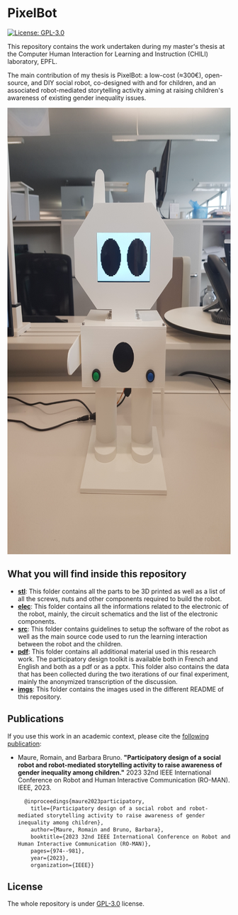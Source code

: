 # PixelBot

[![License: GPL-3.0](https://img.shields.io/badge/license-GPLv3-blue)](https://www.gnu.org/licenses/gpl-3.0.en.html)

This repository contains the work undertaken during my master's thesis at the Computer Human Interaction for Learning and Instruction (CHILI) laboratory, EPFL.

The main contribution of my thesis is PixelBot: a low-cost (≈300€), open-source, and DIY social robot, co-designed with and for children, and an associated robot-mediated storytelling activity aiming at raising children's awareness of existing gender inequality issues.

<img src="./imgs/robot_mechanical.jpg" width=756 height=1008>

## What you will find inside this repository

- **[stl](https://github.com/RomainMaure/PixelBot/tree/main/stl)**: This folder contains all the parts to be 3D printed as well as a list of all the screws, nuts and other components required to build the robot.
- **[elec](https://github.com/RomainMaure/PixelBot/tree/main/elec)**: This folder contains all the informations related to the electronic of the robot, mainly, the circuit schematics and the list of the electronic components.
- **[src](https://github.com/RomainMaure/PixelBot/tree/main/src)**: This folder contains guidelines to setup the software of the robot as well as the main source code used to run the learning interaction between the robot and the children.
- **[pdf](https://github.com/RomainMaure/PixelBot/tree/main/pdf)**: This folder contains all additional material used in this research work. The participatory design toolkit is available both in French and English and both as a pdf or as a pptx. This folder also contains the data that has been collected during the two iterations of our final experiment, mainly the anonymized transcription of the discussion.
- **[imgs](https://github.com/RomainMaure/PixelBot/tree/main/imgs)**: This folder contains the images used in the different README of this repository.

## Publications

If you use this work in an academic context, please cite the [following publication](https://ieeexplore.ieee.org/document/10309391):

* Maure, Romain, and Barbara Bruno. **"Participatory design of a social robot and robot-mediated storytelling activity to raise awareness of gender inequality among children."** 2023 32nd IEEE International Conference on Robot and Human Interactive Communication (RO-MAN). IEEE, 2023.

        @inproceedings{maure2023participatory,
          title={Participatory design of a social robot and robot-mediated storytelling activity to raise awareness of gender inequality among children},
          author={Maure, Romain and Bruno, Barbara},
          booktitle={2023 32nd IEEE International Conference on Robot and Human Interactive Communication (RO-MAN)},
          pages={974--981},
          year={2023},
          organization={IEEE}}

## License

The whole repository is under [GPL-3.0](https://github.com/RomainMaure/PixelBot/blob/main/LICENSE) license.
